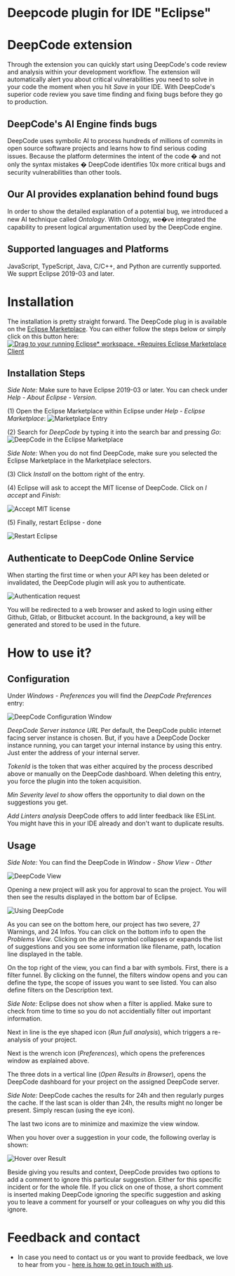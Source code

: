 # Deepcode plugin for IDE "Eclipse"

# DeepCode extension

Through the extension you can quickly start using DeepCode's code review and analysis within your development workflow. The extension will automatically alert you about critical vulnerabilities you need to solve in your code the moment when you hit _Save_ in your IDE. With DeepCode's superior code review you save time finding and fixing bugs before they go to production. 

## DeepCode's AI Engine finds bugs

DeepCode uses symbolic AI to process hundreds of millions of commits in open source software projects and learns how to find serious coding issues. Because the platform determines the intent of the code � and not only the syntax mistakes � DeepCode identifies 10x more critical bugs and security vulnerabilities than other tools. 

## Our AI provides explanation behind found bugs

In order to show the detailed explanation of a potential bug, we introduced a new AI technique called _Ontology_. With Ontology, we�ve integrated the capability to present logical argumentation used by the DeepCode engine. 

## Supported languages and Platforms

JavaScript, TypeScript, Java, C/C++, and Python are currently supported. We supprt Eclipse 2019-03 and later.

# Installation

The installation is pretty straight forward. The DeepCode plug in is available on the [Eclipse Marketplace](https://marketplace.eclipse.org/content/deepcode#group-details). You can either follow the steps below or simply click on this button here: [![Drag to your running Eclipse* workspace. *Requires Eclipse Marketplace Client](https://marketplace.eclipse.org/sites/all/themes/solstice/public/images/marketplace/btn-install.svg)](http://marketplace.eclipse.org/marketplace-client-intro?mpc_install=5220463 "Drag to your running Eclipse* workspace. *Requires Eclipse Marketplace Client")

## Installation Steps
 
_Side Note:_ Make sure to have Eclipse 2019-03 or later. You can check under _Help_ - _About Eclipse_ - _Version_.

(1) Open the Eclipse Marketplace within Eclipse under _Help_ - _Eclipse Marketplace_:
 ![Marketplace Entry](images/Install_Eclipse_Marketplace.png)

(2) Search for _DeepCode_ by typing it into the search bar and pressing _Go_: 
 ![DeepCode in the Eclipse Marketplace](images/Search_Eclipse_Marketplace.png)

_Side Note:_ When you do not find DeepCode, make sure you selected the Eclipse Marketplace in the Marketplace selectors.

(3) Click _Install_ on the bottom right of the entry.

(4) Eclipse will ask to accept the MIT license of DeepCode. Click on _I accept_ and _Finish_:

 ![Accept MIT license](images/Accept_Eclipse_License.png)

(5) Finally, restart Eclipse - done

 ![Restart Eclipse](images/Restart_Eclipse.png)

## Authenticate to DeepCode Online Service

When starting the first time or when your API key has been deleted or invalidated, the DeepCode plugin will ask you to authenticate.

 ![Authentication request](images/Authenticate_Eclipse.png)

You will be redirected to a web browser and asked to login using either Github, Gitlab, or Bitbucket account. In the background, a key will be generated and stored to be used in the future.

# How to use it?

## Configuration

Under _Windows_ - _Preferences_ you will find the _DeepCode Preferences_ entry:

 ![DeepCode Configuration Window](images/Configuration_Eclipse_PlugIn.png)

_DeepCode Server instance URL_ Per default, the DeepCode public internet facing server instance is chosen. But, if you have a DeepCode Docker instance running, you can target your internal instance by using this entry. Just enter the address of your internal server.

_TokenId_ is the token that was either acquired by the process described above or manually on the DeepCode dashboard. When deleting this entry, you force the plugin into the token acquisition. 

_Min Severity level to show_ offers the opportunity to dial down on the suggestions you get.

_Add Linters analysis_ DeepCode offers to add linter feedback like ESLint. You might have this in your IDE already and don't want to duplicate results.

## Usage

_Side Note:_ You can find the DeepCode in _Window_ - _Show View_ - _Other_

![DeepCode View](images/DeepCode_View_Eclipse.png)

Opening a new project will ask you for approval to scan the project. You will then see the results displayed in the bottom bar of Eclipse.

![Using DeepCode](images/Usage_Eclipse.png)

As you can see on the bottom here, our project has two severe, 27 Warnings, and 24 Infos. You can click on the bottom info to open the _Problems View_. Clicking on the arrow symbol collapses or expands the list of suggestions and you see some information like filename, path, location line displayed in the table.

On the top right of the view, you can find a bar with symbols. First, there is a filter funnel. By clicking on the funnel, the filters window opens and you can define the type, the scope of issues you want to see listed. You can also define filters on the Description text.

_Side Note:_ Eclipse does not show when a filter is applied. Make sure to check from time to time so you do not accidentially filter out important information.

Next in line is the eye shaped icon (_Run full analysis_), which triggers a re-analysis of your project.

Next is the wrench icon (_Preferences_), which opens the preferences window as explained above.

The three dots in a vertical line (_Open Results in Browser_), opens the DeepCode dashboard for your project on the assigned DeepCode server. 

_Side Note:_ DeepCode caches the results for 24h and then regularly purges the cache. If the last scan is older than 24h, the results might no longer be present. Simply rescan (using the eye icon).

The last two icons are to minimize and maximize the view window.

When you hover over a suggestion in your code, the following overlay is shown:

![Hover over Result](images/HoverResult_Eclipse.png)

Beside giving you results and context, DeepCode provides two options to add a comment to ignore this particular suggestion. Either for this specific incident or for the whole file. If you click on one of those, a short comment is inserted making DeepCode ignoring the specific suggestion and asking you to leave a comment for yourself or your colleagues on why you did this ignore.

# Feedback and contact

- In case you need to contact us or you want to provide feedback, we love to hear from you - [here is how to get in touch with us](https://www.deepcode.ai/feedback).
